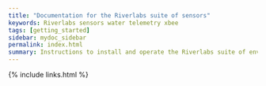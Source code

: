```yaml
---
title: "Documentation for the Riverlabs suite of sensors"
keywords: Riverlabs sensors water telemetry xbee
tags: [getting_started]
sidebar: mydoc_sidebar
permalink: index.html
summary: Instructions to install and operate the Riverlabs suite of environmental sensors
---
```






{% include links.html %}
